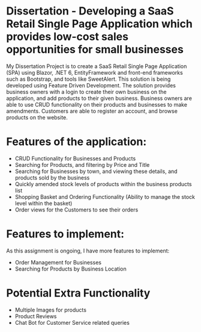# Dissertation - Developing a SaaS Retail Single Page Application which provides low-cost sales opportunities for small businesses
My Dissertation Project is to create a SaaS Retail Single Page Application (SPA) using Blazor, .NET 6, EntityFramework and front-end frameworks such as Bootstrap, 
and tools like SweetAlert. This solution is being developed using Feature Driven Development.
The solution provides business owners with a login to create their own business on the application, and add products to their given business. 
Business owners are able to use CRUD functionality on their products and businesses to make amendments.
Customers are able to register an account, and browse products on the website.

# Features of the application:
- CRUD Functionality for Businesses and Products
- Searching for Products, and filtering by Price and Title
- Searching for Businesses by town, and viewing these details, and products sold by the business
- Quickly amended stock levels of products within the business products list
- Shopping Basket and Ordering Functionality (Ability to manage the stock level within the basket)
- Order views for the Customers to see their orders

# Features to implement:
As this assignment is ongoing, I have more features to implement:
- Order Management for Businesses
- Searching for Products by Business Location

# Potential Extra Functionality
- Multiple Images for products
- Product Reviews
- Chat Bot for Customer Service related queries

